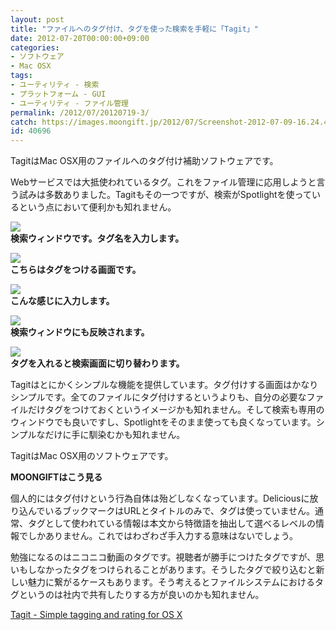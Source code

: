 ```yaml
---
layout: post
title: "ファイルへのタグ付け、タグを使った検索を手軽に「Tagit」"
date: 2012-07-20T00:00:00+09:00
categories:
- ソフトウェア
- Mac OSX
tags: 
- ユーティリティ - 検索
- プラットフォーム - GUI
- ユーティリティ - ファイル管理
permalink: /2012/07/20120719-3/
catch: https://images.moongift.jp/2012/07/Screenshot-2012-07-09-16.24.47_thumb.png
id: 40696
---
```

TagitはMac OSX用のファイルへのタグ付け補助ソフトウェアです。

  

Webサービスでは大抵使われているタグ。これをファイル管理に応用しようと言う試みは多数ありました。Tagitもその一つですが、検索がSpotlightを使っているという点において便利かも知れません。

  

[![](https://images.moongift.jp/2012/07/Screenshot-2012-07-09-16.23.14_thumb.png)](https://images.moongift.jp/2012/07/Screenshot-2012-07-09-16.23.14.png)  
**検索ウィンドウです。タグ名を入力します。**

  

[![](https://images.moongift.jp/2012/07/Screenshot-2012-07-09-16.24.30_thumb.png)](https://images.moongift.jp/2012/07/Screenshot-2012-07-09-16.24.30.png)  
**こちらはタグをつける画面です。**

  

[![](https://images.moongift.jp/2012/07/Screenshot-2012-07-09-16.24.47_thumb.png)](https://images.moongift.jp/2012/07/Screenshot-2012-07-09-16.24.47.png)  
**こんな感じに入力します。**

  

[![](https://images.moongift.jp/2012/07/Screenshot-2012-07-09-16.24.54_thumb.png)](https://images.moongift.jp/2012/07/Screenshot-2012-07-09-16.24.54.png)  
**検索ウィンドウにも反映されます。**

  

[![](https://images.moongift.jp/2012/07/Screenshot-2012-07-09-16.25.11_thumb.png)](https://images.moongift.jp/2012/07/Screenshot-2012-07-09-16.25.11.png)  
**タグを入れると検索画面に切り替わります。**

  

Tagitはとにかくシンプルな機能を提供しています。タグ付けする画面はかなりシンプルです。全てのファイルにタグ付けするというよりも、自分の必要なファイルだけタグをつけておくというイメージかも知れません。そして検索も専用のウィンドウでも良いですし、Spotlightをそのまま使っても良くなっています。シンプルなだけに手に馴染むかも知れません。

  

TagitはMac OSX用のソフトウェアです。

  
  
  

**MOONGIFTはこう見る**

  

個人的にはタグ付けという行為自体は殆どしなくなっています。Deliciousに放り込んでいるブックマークはURLとタイトルのみで、タグは使っていません。通常、タグとして使われている情報は本文から特徴語を抽出して選べるレベルの情報でしかありません。これではわざわざ手入力する意味はないでしょう。

  

勉強になるのはニコニコ動画のタグです。視聴者が勝手につけたタグですが、思いもしなかったタグをつけられることがあります。そうしたタグで絞り込むと新しい魅力に繋がるケースもあります。そう考えるとファイルシステムにおけるタグというのは社内で共有したりする方が良いのかも知れません。

  

[Tagit - Simple tagging and rating for OS X](http://www.ironicsoftware.com/tagit/)

